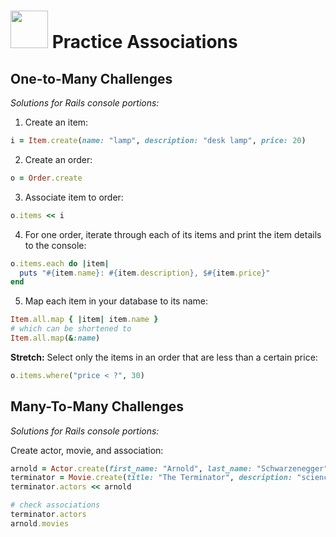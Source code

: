 # <img src="https://cloud.githubusercontent.com/assets/7833470/10899314/63829980-8188-11e5-8cdd-4ded5bcb6e36.png" height="60"> Practice Associations

## One-to-Many Challenges

*Solutions for Rails console portions:*

1. Create an item:

  ```ruby
  i = Item.create(name: "lamp", description: "desk lamp", price: 20)
  ```

2. Create an order:

  ```ruby
  o = Order.create
  ```

3. Associate item to order:

  ```ruby
  o.items << i
  ```

4. For one order, iterate through each of its items and print the item details to the console:

  ```ruby
  o.items.each do |item|
    puts "#{item.name}: #{item.description}, $#{item.price}"
  end
  ```

5. Map each item in your database to its name:

  ```ruby
  Item.all.map { |item| item.name }
  # which can be shortened to
  Item.all.map(&:name)
  ```

**Stretch:** Select only the items in an order that are less than a certain price:

  ```ruby
  o.items.where("price < ?", 30)
  ```

## Many-To-Many Challenges

*Solutions for Rails console portions:*

Create actor, movie, and association:

```ruby
arnold = Actor.create(first_name: "Arnold", last_name: "Schwarzenegger")
terminator = Movie.create(title: "The Terminator", description: "science fiction film", year: 1984)
terminator.actors << arnold

# check associations
terminator.actors
arnold.movies
```
